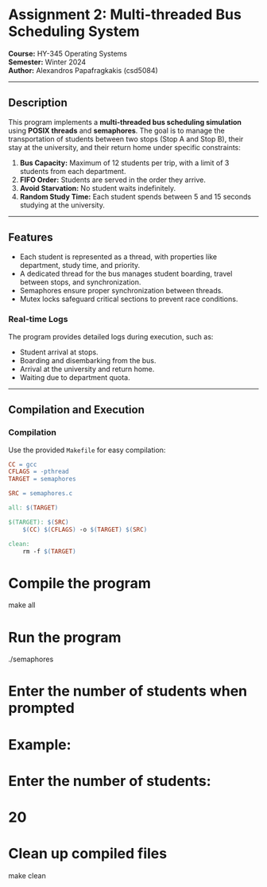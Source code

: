 # Assignment 2: Multi-threaded Bus Scheduling System

**Course:** HY-345 Operating Systems  
**Semester:** Winter 2024  
**Author:** Alexandros Papafragkakis (csd5084)  

---

## Description
This program implements a **multi-threaded bus scheduling simulation** using **POSIX threads** and **semaphores**. The goal is to manage the transportation of students between two stops (Stop A and Stop B), their stay at the university, and their return home under specific constraints:

1. **Bus Capacity:** Maximum of 12 students per trip, with a limit of 3 students from each department.
2. **FIFO Order:** Students are served in the order they arrive.
3. **Avoid Starvation:** No student waits indefinitely.
4. **Random Study Time:** Each student spends between 5 and 15 seconds studying at the university.

---

## Features
- Each student is represented as a thread, with properties like department, study time, and priority.
- A dedicated thread for the bus manages student boarding, travel between stops, and synchronization.
- Semaphores ensure proper synchronization between threads.
- Mutex locks safeguard critical sections to prevent race conditions.

### Real-time Logs
The program provides detailed logs during execution, such as:
- Student arrival at stops.
- Boarding and disembarking from the bus.
- Arrival at the university and return home.
- Waiting due to department quota.

---

## Compilation and Execution

### Compilation
Use the provided `Makefile` for easy compilation:

```makefile
CC = gcc
CFLAGS = -pthread
TARGET = semaphores

SRC = semaphores.c

all: $(TARGET)

$(TARGET): $(SRC)
	$(CC) $(CFLAGS) -o $(TARGET) $(SRC)

clean:
	rm -f $(TARGET)
```
# Compile the program
make all

# Run the program
./semaphores

# Enter the number of students when prompted
# Example:
# Enter the number of students:
# 20

# Clean up compiled files
make clean
